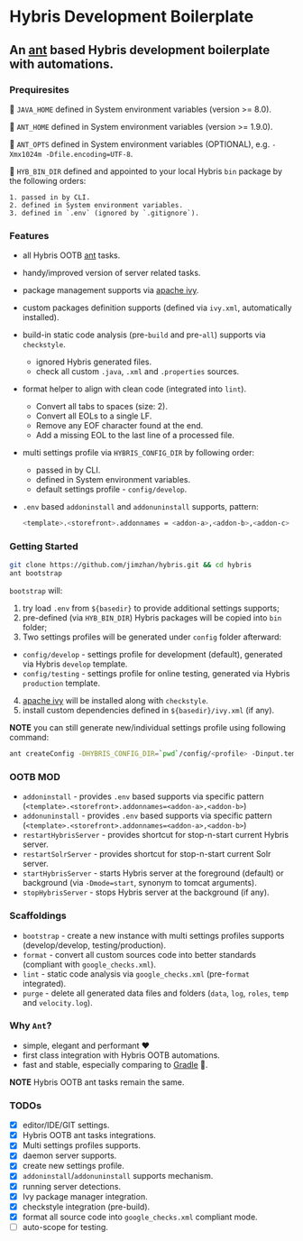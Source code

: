 # Hybris Development Boilerplate

## An [ant](http://ant.apache.org/) based Hybris development boilerplate with automations.

### Prequiresites

  :small_blue_diamond: `JAVA_HOME` defined in System environment variables (version >= 8.0).
  
  :small_blue_diamond: `ANT_HOME` defined in System environment variables (version >= 1.9.0).
  
  :small_blue_diamond: `ANT_OPTS` defined in System environment variables (OPTIONAL), e.g. `-Xmx1024m -Dfile.encoding=UTF-8`.
  
  :small_blue_diamond: `HYB_BIN_DIR` defined and appointed to your local Hybris `bin` package by the following orders:
    
    1. passed in by CLI.
    2. defined in System environment variables. 
    3. defined in `.env` (ignored by `.gitignore`).

### Features

  - all Hybris OOTB [ant](http://ant.apache.org/) tasks.
  - handy/improved version of server related tasks. 
  - package management supports via [apache ivy](http://ant.apache.org/ivy/).
  - custom packages definition supports (defined via `ivy.xml`, automatically installed).
  - build-in static code analysis (pre-`build` and pre-`all`) supports via `checkstyle`.
    - ignored Hybris generated files.
    - check all custom `.java`, `.xml` and `.properties` sources.
  - format helper to align with clean code (integrated into `lint`).
    * Convert all tabs to spaces (size: 2).
    * Convert all EOLs to a single LF.
    * Remove any EOF character found at the end.
    * Add a missing EOL to the last line of a processed file.

  - multi settings profile via `HYBRIS_CONFIG_DIR` by following order:
    * passed in by CLI.
    * defined in System environment variables.
    * default settings profile - `config/develop`.
  - `.env` based `addoninstall` and `addonuninstall` supports, pattern:

    ```bash 
    <template>.<storefront>.addonnames = <addon-a>,<addon-b>,<addon-c>
    ```

### Getting Started

  ```bash
  git clone https://github.com/jimzhan/hybris.git && cd hybris
  ant bootstrap
  ```

`bootstrap` will:

1. try load `.env` from `${basedir}` to provide additional settings supports;
2. pre-defined (via `HYB_BIN_DIR`) Hybris packages will be copied into `bin` folder;
3. Two settings profiles will be generated under `config` folder afterward:

* `config/develop` - settings profile for development (default), generated via Hybris `develop` template.
* `config/testing` - settings profile for online testing, generated via Hybris `production` template.

4. [apache ivy](http://ant.apache.org/ivy/) will be installed along with `checkstyle`.
5. install custom dependencies defined in `${basedir}/ivy.xml` (if any).


**NOTE** you can still generate new/individual settings profile using following command:

  ```bash
  ant createConfig -DHYBRIS_CONFIG_DIR=`pwd`/config/<profile> -Dinput.template=<develop|production>
  ```

### OOTB MOD

- `addoninstall` - provides `.env` based supports via specific pattern (`<template>.<storefront>.addonnames=<addon-a>,<addon-b>`)
- `addonuninstall` - provides `.env` based supports via specific pattern (`<template>.<storefront>.addonnames=<addon-a>,<addon-b>`)
- `restartHybrisServer` - provides shortcut for stop-n-start current Hybris server.
- `restartSolrServer` - provides shortcut for stop-n-start current Solr server.
- `startHybrisServer` - starts Hybris server at the foreground (default) or background (via `-Dmode=start`, synonym to tomcat arguments).
- `stopHybrisServer` - stops Hybris server at the background (if any).

### Scaffoldings 

- `bootstrap` - create a new instance with multi settings profiles supports (develop/develop, testing/production).
- `format` - convert all custom sources code into better standards (compliant with `google_checks.xml`).
- `lint` - static code analysis via `google_checks.xml` (pre-`format` integrated).
- `purge` - delete all generated data files and folders (`data`, `log`, `roles`, `temp` and `velocity.log`).


### Why `Ant`?

- simple, elegant and performant :heart:
- first class integration with Hybris OOTB automations.
- fast and stable, especially comparing to [Gradle](https://gradle.org/) :shit:.

**NOTE** Hybris OOTB ant tasks remain the same.


### TODOs
- [x] editor/IDE/GIT settings.
- [x] Hybris OOTB ant tasks integrations.
- [x] Multi settings profiles supports.
- [x] daemon server supports.
- [x] create new settings profile.
- [x] `addoninstall`/`addonuninstall` supports mechanism.
- [x] running server detections.
- [x] Ivy package manager integration.
- [x] checkstyle integration (pre-build).
- [x] format all source code into `google_checks.xml` compliant mode.
- [ ] auto-scope for testing.
